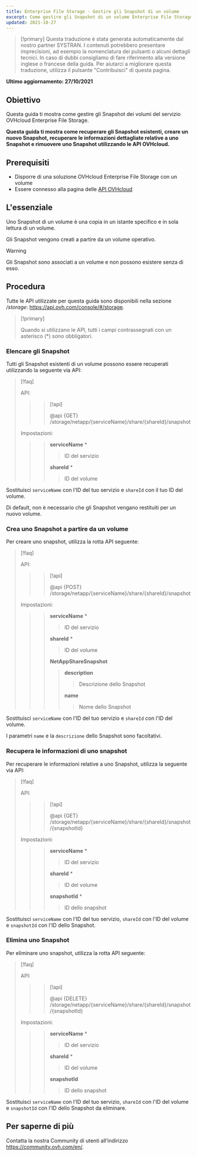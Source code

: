 ```yaml
---
title: Enterprise File Storage - Gestire gli Snapshot di un volume
excerpt: Come gestire gli Snapshot di un volume Enterprise File Storage utilizzando le API OVHcloud
updated: 2021-10-27
---
```


> [!primary]
> Questa traduzione è stata generata automaticamente dal nostro partner SYSTRAN. I contenuti potrebbero presentare imprecisioni, ad esempio la nomenclatura dei pulsanti o alcuni dettagli tecnici. In caso di dubbi consigliamo di fare riferimento alla versione inglese o francese della guida. Per aiutarci a migliorare questa traduzione, utilizza il pulsante "Contribuisci" di questa pagina.
>

**Ultimo aggiornamento: 27/10/2021**

## Obiettivo

Questa guida ti mostra come gestire gli Snapshot dei volumi del servizio OVHcloud Enterprise File Storage.

**Questa guida ti mostra come recuperare gli Snapshot esistenti, creare un nuovo Snapshot, recuperare le informazioni dettagliate relative a uno Snapshot e rimuovere uno Snapshot utilizzando le API OVHcloud.**

## Prerequisiti

- Disporre di una soluzione OVHcloud Enterprise File Storage con un volume
- Essere connesso alla pagina delle [API OVHcloud](https://api.ovh.com/)

## L'essenziale

Uno Snapshot di un volume è una copia in un istante specifico e in sola lettura di un volume.

Gli Snapshot vengono creati a partire da un volume operativo.

> [!warning]
>
> Gli Snapshot sono associati a un volume e non possono esistere senza di esso.
>

## Procedura

Tutte le API utilizzate per questa guida sono disponibili nella sezione */storage*: <https://api.ovh.com/console/#/storage>.

> [!primary]
>
> Quando si utilizzano le API, tutti i campi contrassegnati con un asterisco (\*) sono obbligatori.
>

### Elencare gli Snapshot

Tutti gli Snapshot esistenti di un volume possono essere recuperati utilizzando la seguente via API:

> [!faq]
>
> API:
>
>> > [!api]
>> >
>> > @api {GET} /storage/netapp/{serviceName}/share/{shareId}/snapshot
>>
>>
>
> Impostazioni:
>
>> > **serviceName** *
>> >
>> >> ID del servizio
>> >
>> > **shareId** *
>> >
>> >> ID del volume
>

Sostituisci `serviceName` con l'ID del tuo servizio e `shareId` con il tuo ID del volume.

Di default, non è necessario che gli Snapshot vengano restituiti per un nuovo volume.

### Crea uno Snapshot a partire da un volume

Per creare uno snapshot, utilizza la rotta API seguente:

> [!faq]
>
> API:
>
>> > [!api]
>> >
>> > @api {POST} /storage/netapp/{serviceName}/share/{shareId}/snapshot
>> >
>>
>
> Impostazioni:
>
>> > **serviceName** *
>> >
>> >> ID del servizio
>> >
>> > **shareId** *
>> >
>> >> ID del volume
>> >
>> > **NetAppShareSnapshot**
>> >
>> >> **description**
>> >>
>> >> > Descrizione dello Snapshot
>> >>
>> >> **name**
>> >>
>> >> > Nome dello Snapshot
>

Sostituisci `serviceName` con l'ID del tuo servizio e `shareId` con l'ID del volume.

I parametri `name` e la `descrizione` dello Snapshot sono facoltativi.

### Recupera le informazioni di uno snapshot

Per recuperare le informazioni relative a uno Snapshot, utilizza la seguente via API:

> [!faq]
>
> API:
>
>> > [!api]
>> >
>> > @api {GET} /storage/netapp/{serviceName}/share/{shareId}/snapshot/{snapshotId}
>>
>>
>
> Impostazioni:
>
>> > **serviceName** *
>> >
>> >> ID del servizio
>> >
>> > **shareId** *
>> >
>> >> ID del volume
>> >
>> > **snapshotId** *
>> >
>> >> ID dello snapshot
>

Sostituisci `serviceName` con l'ID del tuo servizio, `shareId` con l'ID del volume e `snapshotId` con l'ID dello Snapshot.

### Elimina uno Snapshot

Per eliminare uno snapshot, utilizza la rotta API seguente:

> [!faq]
>
> API:
>
>> > [!api]
>> >
>> > @api {DELETE} /storage/netapp/{serviceName}/share/{shareId}/snapshot/{snapshotId}
>>
>>
>
> Impostazioni:
>
>> > **serviceName** *
>> >
>> >> ID del servizio
>> >
>> > **shareId** *
>> >
>> >> ID del volume
>> >
>> > **snapshotId**
>> >
>> >> ID dello snapshot
>

Sostituisci `serviceName` con l'ID del tuo servizio, `shareId` con l'ID del volume e `snapshotId` con l'ID dello Snapshot da eliminare.

## Per saperne di più

Contatta la nostra Community di utenti all’indirizzo <https://community.ovh.com/en/>.
